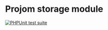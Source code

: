 # Projom storage module
[![PHPUnit test suite](https://github.com/Klorinmannen/projom-storage/workflows/PHPUnit/badge.svg)](https://github.com/Klorinmannen/projom-storage/actions)